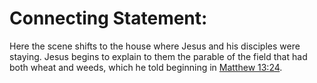 # Connecting Statement:

Here the scene shifts to the house where Jesus and his disciples were staying. Jesus begins to explain to them the parable of the field that had both wheat and weeds, which he told beginning in [Matthew 13:24](../13/24.md).